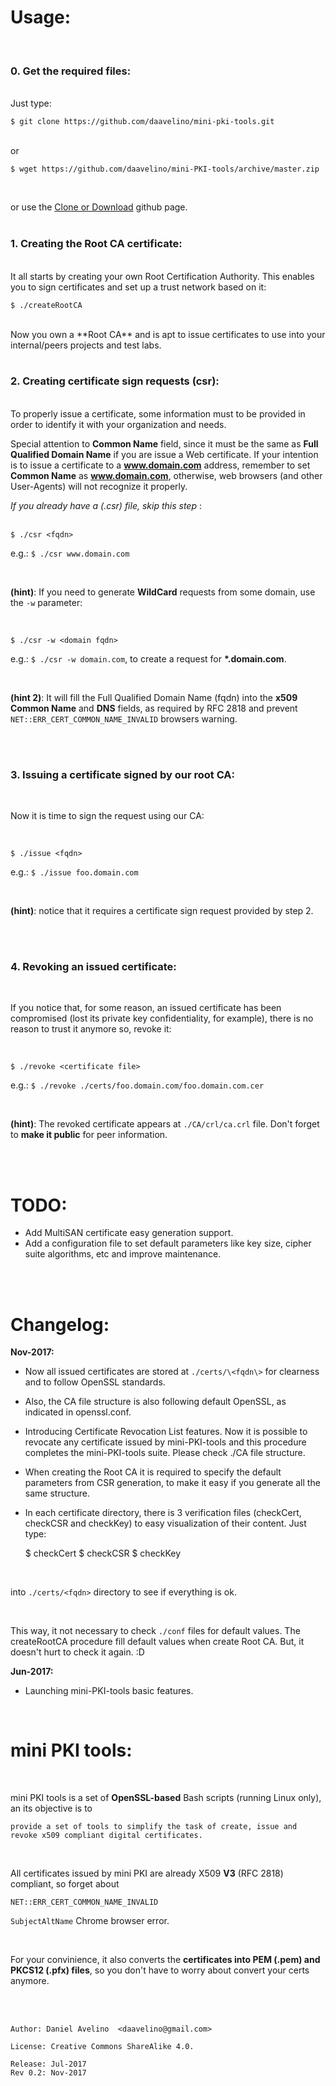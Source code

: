 # Usage:
<br>

### 0. Get the required files:
<br>
Just type:

    $ git clone https://github.com/daavelino/mini-pki-tools.git
<br>
or 
<br>

    $ wget https://github.com/daavelino/mini-PKI-tools/archive/master.zip
<br>

or use the [Clone or Download](https://github.com/daavelino/mini-PKI-tools/archive/master.zip) github page.
<br><br>

### 1. Creating the Root CA certificate:
<br>
It all starts by creating your own Root Certification Authority. This enables you to sign certificates and set up a trust network based on it:

    $ ./createRootCA
<br>
   Now you own a **Root CA** and is apt to issue certificates to use into your internal/peers projects and test labs.
<br><br>

### 2. Creating certificate sign requests (csr):
<br>
To properly issue a certificate, some information must to be provided in order to identify it with your organization and needs. 

Special attention to **Common Name** field, since it must be the same as **Full Qualified Domain Name** if you are issue a Web certificate. If your intention is to issue a certificate to a **www.domain.com** address, remember to set **Common Name** as **www.domain.com**, otherwise, web browsers (and other User-Agents) will not recognize it properly.
 
*If you already have a (.csr) file, skip this step* :
<br><br>

    $ ./csr <fqdn>

   e.g.: ```$ ./csr www.domain.com```

 <br>
  
   **(hint)**: If you need to generate **WildCard** requests from some domain, use the ```-w``` parameter:

<br>

    $ ./csr -w <domain fqdn>



   e.g.: ```$ ./csr -w domain.com```, to create a request for **\*.domain.com**.

<br>

**(hint 2)**: It will fill the Full Qualified Domain Name (fqdn) into the **x509 Common Name** and **DNS** fields, as required by RFC 2818 and prevent `NET::ERR_CERT_COMMON_NAME_INVALID` browsers warning.

<br><br>

### 3. Issuing a certificate signed by our root CA:

<br>

Now it is time to sign the request using our CA:

<br>

    $ ./issue <fqdn>



   e.g.: ```$ ./issue foo.domain.com```

<br>

   **(hint)**: notice that it requires a certificate sign request provided by step 2.

<br><br>
### 4. Revoking an issued certificate:

<br>

If you notice that, for some reason, an issued certificate has been compromised (lost its private key confidentiality, for example), there is no reason to trust it anymore so, revoke it:

<br>

    $ ./revoke <certificate file>

   e.g.: ```$ ./revoke ./certs/foo.domain.com/foo.domain.com.cer```

<br>

   **(hint)**: The revoked certificate appears at ```./CA/crl/ca.crl``` file. Don't forget to **make it public** for peer information.
 
<br><br>

# TODO:

* Add MultiSAN certificate easy generation support.
* Add a configuration file to set default parameters like key size, cipher suite algorithms, etc and improve maintenance.

<br><br>

# Changelog:

**Nov-2017:**
* Now all issued certificates are stored at ```./certs/\<fqdn\>``` for clearness and to follow OpenSSL standards.

* Also, the CA file structure is also following default OpenSSL, as indicated in openssl.conf.

* Introducing Certificate Revocation List features.
Now it is possible to revocate any certificate issued by mini-PKI-tools and this procedure completes the mini-PKI-tools suite. Please check ./CA file structure.

* When creating the Root CA it is required to specify the default parameters from CSR generation, to make it easy if you generate all the same structure.

* In each certificate directory, there is 3 verification files (checkCert, checkCSR and checkKey) to easy visualization of their content. Just type:


    $ checkCert
    $ checkCSR
    $ checkKey

<br>

into ```./certs/<fqdn>``` directory to see if everything is ok. 

<br>

This way, it not necessary to check ```./conf``` files for default values. The createRootCA procedure fill default values when create Root CA. But, it doesn't hurt to check it again. :D

**Jun-2017:**
* Launching mini-PKI-tools basic features.

<br>

# mini PKI tools:

<br>

mini PKI tools is a set of **OpenSSL-based** Bash scripts (running Linux only), an its objective is to

    provide a set of tools to simplify the task of create, issue and revoke x509 compliant digital certificates. 

<br>

All certificates issued by mini PKI are already X509 **V3** (RFC 2818) compliant, so forget about

`NET::ERR_CERT_COMMON_NAME_INVALID`

```SubjectAltName``` Chrome browser error.

<br>

For your convinience, it also converts the **certificates into PEM (.pem) and PKCS12 (.pfx) files**, so you don't have to worry about convert your certs anymore.

<br><br>

```
Author: Daniel Avelino  <daavelino@gmail.com>

License: Creative Commons ShareAlike 4.0.

Release: Jul-2017
Rev 0.2: Nov-2017
```
<br><br>
